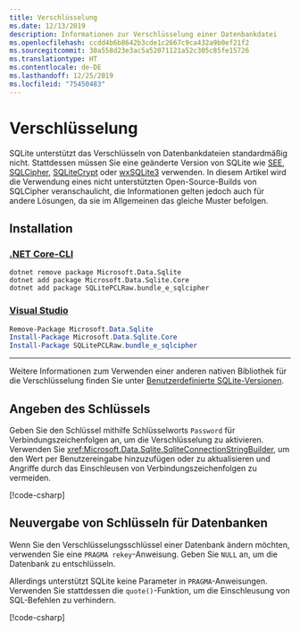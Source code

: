 ```yaml
---
title: Verschlüsselung
ms.date: 12/13/2019
description: Informationen zur Verschlüsselung einer Datenbankdatei
ms.openlocfilehash: ccdd4b6b8642b3cde1c2667c9ca432a9b0ef21f2
ms.sourcegitcommit: 30a558d23e3ac5a52071121a52c305c85fe15726
ms.translationtype: HT
ms.contentlocale: de-DE
ms.lasthandoff: 12/25/2019
ms.locfileid: "75450483"
---
```

# <a name="encryption"></a>Verschlüsselung

SQLite unterstützt das Verschlüsseln von Datenbankdateien standardmäßig nicht. Stattdessen müssen Sie eine geänderte Version von SQLite wie [SEE](https://www.hwaci.com/sw/sqlite/see.html), [SQLCipher](https://www.zetetic.net/sqlcipher/), [SQLiteCrypt](http://www.sqlite-crypt.com/) oder [wxSQLite3](https://utelle.github.io/wxsqlite3) verwenden. In diesem Artikel wird die Verwendung eines nicht unterstützten Open-Source-Builds von SQLCipher veranschaulicht, die Informationen gelten jedoch auch für andere Lösungen, da sie im Allgemeinen das gleiche Muster befolgen.

## <a name="installation"></a>Installation

### <a name="net-core-cli"></a>[.NET Core-CLI](#tab/netcore-cli)

```dotnetcli
dotnet remove package Microsoft.Data.Sqlite
dotnet add package Microsoft.Data.Sqlite.Core
dotnet add package SQLitePCLRaw.bundle_e_sqlcipher
```

### <a name="visual-studio"></a>[Visual Studio](#tab/visual-studio)

``` PowerShell
Remove-Package Microsoft.Data.Sqlite
Install-Package Microsoft.Data.Sqlite.Core
Install-Package SQLitePCLRaw.bundle_e_sqlcipher
```

---

Weitere Informationen zum Verwenden einer anderen nativen Bibliothek für die Verschlüsselung finden Sie unter [Benutzerdefinierte SQLite-Versionen](custom-versions.md).

## <a name="specify-the-key"></a>Angeben des Schlüssels

Geben Sie den Schlüssel mithilfe Schlüsselworts `Password` für Verbindungszeichenfolgen an, um die Verschlüsselung zu aktivieren. Verwenden Sie <xref:Microsoft.Data.Sqlite.SqliteConnectionStringBuilder>, um den Wert per Benutzereingabe hinzuzufügen oder zu aktualisieren und Angriffe durch das Einschleusen von Verbindungszeichenfolgen zu vermeiden.

[!code-csharp[](../../../../samples/snippets/standard/data/sqlite/EncryptionSample/Program.cs?name=snippet_ConnectionStringBuilder)]

## <a name="rekeying-the-database"></a>Neuvergabe von Schlüsseln für Datenbanken

Wenn Sie den Verschlüsselungsschlüssel einer Datenbank ändern möchten, verwenden Sie eine `PRAGMA rekey`-Anweisung. Geben Sie `NULL` an, um die Datenbank zu entschlüsseln.

Allerdings unterstützt SQLite keine Parameter in `PRAGMA`-Anweisungen. Verwenden Sie stattdessen die `quote()`-Funktion, um die Einschleusung von SQL-Befehlen zu verhindern.

[!code-csharp[](../../../../samples/snippets/standard/data/sqlite/EncryptionSample/Program.cs?name=snippet_Rekey)]
